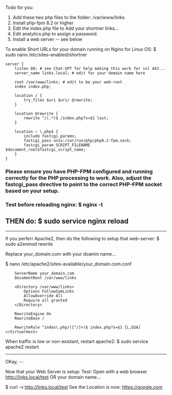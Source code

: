 Todo for you: 
1) Add these two php files to the folder: /var/www/links
2) Install php-fpm 8.2 or higher
3) Edit the index.php file to Add your shortner links...
4) Edit analytics.php to assign a password.
5) Install a web server -- see below

To enable Short URLs for your domain running on Nginx for Linux OS:
$ sudo nano /etc/sites-enabled/shortner
```
server {
    listen 80; # see Chat-GPT for help making this work for ssl 443...
    server_name links.local; # edit for your domain name here

    root /var/www/links; # edit to be your web-root
    index index.php;

    location / {
        try_files $uri $uri/ @rewrite;
    }

    location @rewrite {
        rewrite ^/(.*)$ /index.php?s=$1 last;
    }

    location ~ \.php$ {
        include fastcgi_params;
        fastcgi_pass unix:/var/run/php/php8.2-fpm.sock;
        fastcgi_param SCRIPT_FILENAME $document_root$fastcgi_script_name;
    }
}
```
### Please ensure you have PHP-FPM configured and running correctly for the PHP processing to work. Also, adjust the fastcgi_pass directive to point to the correct PHP-FPM socket based on your setup.
### Test before reloading nginx: $ nginx -t
## THEN do: $ sudo service nginx reload

--------------------------------------------------------

If you perferr Apache2, then do the following to setup that web-server:
$ sudo a2enmod rewrite

Replace your_domain.com with your doamin name...

$ nano /etc/apache2/sites-available/your_domain.com.conf
```<VirtualHost *:80>
    ServerName your_domain.com
    DocumentRoot /var/www/links

    <Directory /var/www/links>
        Options FollowSymLinks
        AllowOverride All
        Require all granted
    </Directory>

    RewriteEngine On
    RewriteBase /

    RewriteRule ^index\.php/([^/]+)$ index.php?s=$1 [L,QSA]
</VirtualHost>
```
When traffic is low or non-existant, restart apache2:
$ sudo service apache2 restart

--------------------------------------------------------
OKay, -- 

Now that your Web Server is setup:
Test: Open with a web browser http://links.local/test OR your domain name...

$ curl -v http://links.local/test
See the Location is now: https://google.com
